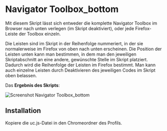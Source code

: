 # Navigator Toolbox_bottom
Mit diesem Skript lässt sich entweder die komplette Navigator Toolbox im Browser nach unten verlegen (im Skript deaktiviert), oder jede 
Firefox-Leiste der Toolbox einzeln.

Die Leisten sind im Skript in der Reihenfolge nummeriert, in der sie normalerweise im Firefox von oben nach unten erscheinen. Die Position der 
Leisten unten kann man bestimmen, in dem man den jeweiligen Skriptabschnitt an eine andere, gewünschte Stelle im Skript platziert. Dadurch wird 
die Reihenfolge der Leisten im Firefox bestimmt. Man kann auch einzelne Leisten durch Deaktivieren des jeweiligen Codes im Skript oben belassen.

Das **Ergebnis des Skripts**:

![Screenshot Navigator Toolbox_bottom](https://github.com/ardiman/userChrome.js/raw/master/navigatortoolbox_bottom/scr_navigatortoolbox_bottom.png)

## Installation
Kopiere die uc.js-Datei in den Chromeordner des Profils.
